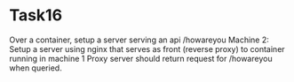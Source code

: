 # Task16
 Over a container, setup a server serving an api /howareyou Machine 2: Setup a server using nginx that serves as front (reverse proxy) to container running in machine 1 Proxy server should return request for /howareyou when queried.
